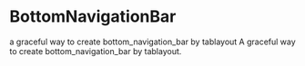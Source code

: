# BottomNavigationBar
a graceful way to create bottom_navigation_bar by tablayout
A graceful way to create bottom_navigation_bar by tablayout.
